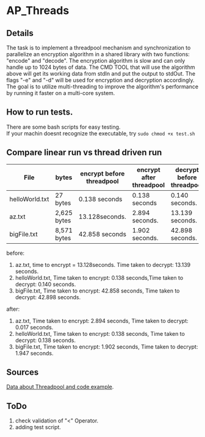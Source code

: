# AP_Threads



## Details
The task is to implement a threadpool mechanism and synchronization to parallelize an encryption algorithm in a shared library with two functions: "encode" and "decode". The encryption algorithm is slow and can only handle up to 1024 bytes of data. The CMD TOOL that will use the algorithm above will get its working data from stdIn and put the output to stdOut. The flags "-e" and "-d" will be used for encryption and decryption accordingly. The goal is to utilize multi-threading to improve the algorithm's performance by running it faster on a multi-core system.

## How to run tests.
There are some bash scripts for easy testing.<br/>
If your machin doesnt recognize the executable, try `sudo chmod +x test.sh`<br/>


## Compare linear run vs thread driven run

File| bytes| encrypt before threadpool|encrypt after threadpool| decrypt before threadpool|decrypt after threadpool
---|---|---|---|---|---
helloWorld.txt| 27 bytes| 0.138 seconds| 0.138 seconds| 0.140 seconds. |0.138 seconds.
az.txt| 2,625 bytes| 13.128seconds.| 2.894 seconds.|13.139 seconds.|0.017 seconds.
bigFile.txt| 8,571 bytes| 42.858 seconds| 1.902 seconds.|42.898 seconds.|1.947 seconds.

before:
1. az.txt, time to encrypt = 13.128seconds. Time taken to decrypt: 13.139 seconds.
2. helloWorld.txt, Time taken to encrypt: 0.138 seconds,Time taken to decrypt: 0.140 seconds.
3. bigFile.txt, Time taken to encrypt: 42.858 seconds, Time taken to decrypt: 42.898 seconds.

after:
1. az.txt, Time taken to encrypt: 2.894 seconds, Time taken to decrypt: 0.017 seconds.
2. helloWorld.txt, Time taken to encrypt: 0.138 seconds, Time taken to decrypt: 0.138 seconds.
3. bigFile.txt, Time taken to encrypt: 1.902 seconds, Time taken to decrypt: 1.947 seconds.

## Sources
[Data about Threadpool and code example](https://nachtimwald.com/2019/04/12/thread-pool-in-c/).

## ToDo
1. check validation of "<" Operator.
2. adding test script.

